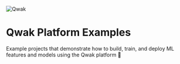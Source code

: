 ![Qwak](https://github.com/qwak-ai/qwak-examples/raw/main/_static/qwak-logo.png)

# Qwak Platform Examples

Example projects that demonstrate how to build, train, and deploy ML features and models using the Qwak platform 🐥
